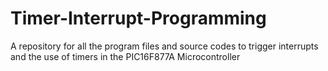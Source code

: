 # Timer-Interrupt-Programming
A repository for all the program files and source codes to trigger interrupts and the use of timers in the PIC16F877A Microcontroller
